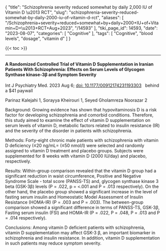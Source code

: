 {
    "title": "Schizophrenia severity reduced somewhat by daily 2,000 IU of Vitamin D \u2013 RCT",
    "slug": "schizophrenia-severity-reduced-somewhat-by-daily-2000-iu-of-vitamin-d-rct",
    "aliases": [
        "/Schizophrenia+severity+reduced+somewhat+by+daily+2000+IU+of+Vitamin+D+\u2013+RCT+Aug+2023",
        "/14593"
    ],
    "tiki_page_id": 14593,
    "date": "2023-08-07",
    "categories": [
        "Cognitive"
    ],
    "tags": [
        "Cognitive",
        "blood levels",
        "dosage",
        "vitamin d"
    ]
}


{{< toc >}}

---

#### A Randomized Controlled Trial of Vitamin D Supplementation in Iranian Patients With Schizophrenia: Effects on Serum Levels of Glycogen Synthase kinase-3β and Symptom Severity

Int J Psychiatry Med. 2023 Aug 6; [doi: 10.1177/00912174231193303](https://doi.org/10.1177/00912174231193303) &nbsp; behind a $41 paywall

Parinaz Kalejahi 1, Sorayya Kheirouri 1, Seyed Gholamreza Noorazar 2

Background: Growing evidence has shown that hypovitaminosis D is a risk factor for developing schizophrenia and comorbid conditions. Therefore, this study aimed to examine the effect of vitamin D supplementation on serum levels of vitamin D, metabolic factors related to insulin resistance (IR) and the severity of the disorder in patients with schizophrenia.

Methods: Forty-eight chronic male patients with schizophrenia with vitamin D deficiency (≤20 ng/mL= (≤50 nmol/l) were selected and randomly assigned to vitamin D treatment and placebo groups. Subjects were supplemented for 8 weeks with vitamin D (2000 IU/day) and placebo, respectively.

Results: Within-group comparison revealed that the vitamin D group had a significant reduction in waist circumference, Positive and Negative Syndrome Scale - total score (PANSS-TS) and, glycogen synthase kinase 3 beta (GSK-3β) levels (P = .022, p = <.001 and P = .013 respectively). On the other hand, the placebo group showed a significant increase in the level of fasting serum insulin and Homeostatic Model Assessment of Insulin Resistance (HOMA-IR) (P = .003 and P = .003). The between-group comparison showed a significant difference in terms of PANSS-TS, GSK-3β, Fasting serum insulin (FSI) and HOMA-IR (P = .022, P = .048, P = .013 and P = .014 respectively).

Conclusions: Among vitamin D deficient patients with schizophrenia, vitamin D supplementation may affect GSK-3 β, an important biomarker in schizophrenia and insulin resistance. In addition, vitamin D supplementation in such patients may reduce symptom severity.